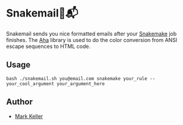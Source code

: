 Snakemail🐍📬
=======================

Snakemail sends you nice formatted emails after your [Snakemake](https://snakemake.readthedocs.io/en/stable/) job finishes.
The [Aha](https://github.com/theZiz/aha) library is used to do the color conversion from ANSI escape sequences to HTML code.

## Usage
```
bash ./snakemail.sh you@email.com snakemake your_rule --your_cool_argument your_argument_here
```
## Author
- [Mark Keller](https://www.github.com/keller-mark)
